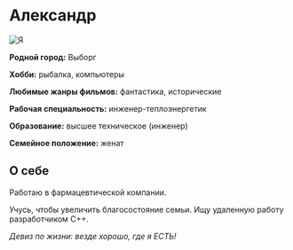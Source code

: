 # Александр
![Я](Я.JPG)

**Родной город:** Выборг

**Хобби:** рыбалка, компьютеры

**Любимые жанры фильмов:** фантастика, исторические

**Рабочая специальность:** инженер-теплоэнергетик

**Образование:** высшее техническое (инженер)

**Семейное положение:** женат

## О себе

Работаю в фармацевтической компании.

Учусь, чтобы увеличить благосостояние семьи. Ищу удаленную работу разработчиком С++.

*Девиз по жизни: везде хорошо, где я ЕСТЬ!* 